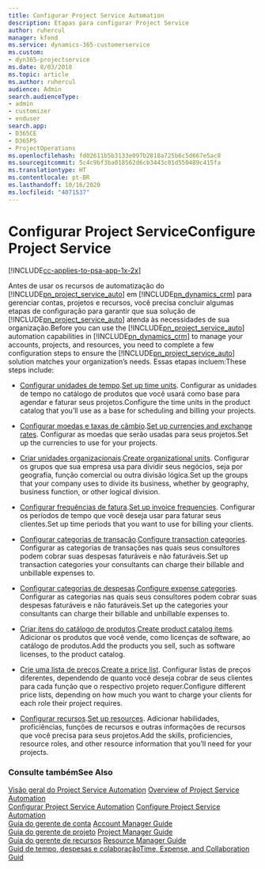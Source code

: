 ```yaml
---
title: Configurar Project Service Automation
description: Etapas para configurar Project Service
author: ruhercul
manager: kfend
ms.service: dynamics-365-customerservice
ms.custom:
- dyn365-projectservice
ms.date: 8/03/2018
ms.topic: article
ms.author: ruhercul
audience: Admin
search.audienceType:
- admin
- customizer
- enduser
search.app:
- D365CE
- D365PS
- ProjectOperations
ms.openlocfilehash: fd02611b5b3133e097b2818a725b6c5d667e5ac0
ms.sourcegitcommit: 5c4c9bf3ba018562d6cb3443c01d550489c415fa
ms.translationtype: HT
ms.contentlocale: pt-BR
ms.lasthandoff: 10/16/2020
ms.locfileid: "4071537"
---
```

# <a name="configure-project-service"></a><span data-ttu-id="0255c-103">Configurar Project Service</span><span class="sxs-lookup"><span data-stu-id="0255c-103">Configure Project Service</span></span>

[!INCLUDE[cc-applies-to-psa-app-1x-2x](../includes/cc-applies-to-psa-app-1x-2x.md)]

<span data-ttu-id="0255c-104">Antes de usar os recursos de automatização do [!INCLUDE[pn_project_service_auto](../includes/pn-project-service-auto.md)] em [!INCLUDE[pn_dynamics_crm](../includes/pn-dynamics-crm.md)] para gerenciar contas, projetos e recursos, você precisa concluir algumas etapas de configuração para garantir que sua solução de [!INCLUDE[pn_project_service_auto](../includes/pn-project-service-auto.md)] atenda às necessidades de sua organização.</span><span class="sxs-lookup"><span data-stu-id="0255c-104">Before you can use the [!INCLUDE[pn_project_service_auto](../includes/pn-project-service-auto.md)] automation capabilities in [!INCLUDE[pn_dynamics_crm](../includes/pn-dynamics-crm.md)] to manage your accounts, projects, and resources, you need to complete a few configuration steps to ensure the [!INCLUDE[pn_project_service_auto](../includes/pn-project-service-auto.md)] solution matches your organization’s needs.</span></span> <span data-ttu-id="0255c-105">Essas etapas incluem:</span><span class="sxs-lookup"><span data-stu-id="0255c-105">These steps include:</span></span>  
  
-   <span data-ttu-id="0255c-106">[Configurar unidades de tempo](../psa/set-up-time-units.md).</span><span class="sxs-lookup"><span data-stu-id="0255c-106">[Set up time units](../psa/set-up-time-units.md).</span></span> <span data-ttu-id="0255c-107">Configurar as unidades de tempo no catálogo de produtos que você usará como base para agendar e faturar seus projetos.</span><span class="sxs-lookup"><span data-stu-id="0255c-107">Configure the time units in the product catalog that you’ll use as a base for scheduling and billing your projects.</span></span>  
  
-   <span data-ttu-id="0255c-108">[Configurar moedas e taxas de câmbio](../psa/set-up-currencies-exchange-rates.md).</span><span class="sxs-lookup"><span data-stu-id="0255c-108">[Set up currencies and exchange rates](../psa/set-up-currencies-exchange-rates.md).</span></span> <span data-ttu-id="0255c-109">Configurar as moedas que serão usadas para seus projetos.</span><span class="sxs-lookup"><span data-stu-id="0255c-109">Set up the currencies to use for your projects.</span></span>  
  
-   <span data-ttu-id="0255c-110">[Criar unidades organizacionais](../psa/create-organizational-units.md).</span><span class="sxs-lookup"><span data-stu-id="0255c-110">[Create organizational units](../psa/create-organizational-units.md).</span></span> <span data-ttu-id="0255c-111">Configurar os grupos que sua empresa usa para dividir seus negócios, seja por geografia, função comercial ou outra divisão lógica.</span><span class="sxs-lookup"><span data-stu-id="0255c-111">Set up the groups that your company uses to divide its business, whether by geography, business function, or other logical division.</span></span>  
  
-   <span data-ttu-id="0255c-112">[Configurar frequências de fatura](../psa/set-up-invoice-frequencies.md).</span><span class="sxs-lookup"><span data-stu-id="0255c-112">[Set up invoice frequencies](../psa/set-up-invoice-frequencies.md).</span></span> <span data-ttu-id="0255c-113">Configurar os períodos de tempo que você deseja usar para faturar seus clientes.</span><span class="sxs-lookup"><span data-stu-id="0255c-113">Set up time periods that you want to use for billing your clients.</span></span>  
  
-   <span data-ttu-id="0255c-114">[Configurar categorias de transação](../psa/configure-transaction-categories.md).</span><span class="sxs-lookup"><span data-stu-id="0255c-114">[Configure transaction categories](../psa/configure-transaction-categories.md).</span></span> <span data-ttu-id="0255c-115">Configurar as categorias de transações nas quais seus consultores podem cobrar suas despesas faturáveis e não faturáveis.</span><span class="sxs-lookup"><span data-stu-id="0255c-115">Set up transaction categories your consultants can charge their billable and unbillable expenses to.</span></span>  
  
-   <span data-ttu-id="0255c-116">[Configurar categorias de despesas](../psa/configure-expense-categories.md).</span><span class="sxs-lookup"><span data-stu-id="0255c-116">[Configure expense categories](../psa/configure-expense-categories.md).</span></span> <span data-ttu-id="0255c-117">Configurar as categorias nas quais seus consultores podem cobrar suas despesas faturáveis e não faturáveis.</span><span class="sxs-lookup"><span data-stu-id="0255c-117">Set up the categories your consultants can charge their billable and unbillable expenses to.</span></span>  
  
-   <span data-ttu-id="0255c-118">[Criar itens do catálogo de produtos](../psa/create-product-catalog-items.md).</span><span class="sxs-lookup"><span data-stu-id="0255c-118">[Create product catalog items](../psa/create-product-catalog-items.md).</span></span> <span data-ttu-id="0255c-119">Adicionar os produtos que você vende, como licenças de software, ao catálogo de produtos.</span><span class="sxs-lookup"><span data-stu-id="0255c-119">Add the products you sell, such as software licenses, to the product catalog.</span></span>  
  
-   <span data-ttu-id="0255c-120">[Crie uma lista de preços](../psa/create-price-list.md).</span><span class="sxs-lookup"><span data-stu-id="0255c-120">[Create a price list](../psa/create-price-list.md).</span></span> <span data-ttu-id="0255c-121">Configurar listas de preços diferentes, dependendo de quanto você deseja cobrar de seus clientes para cada função que o respectivo projeto requer.</span><span class="sxs-lookup"><span data-stu-id="0255c-121">Configure different price lists, depending on how much you want to charge your clients for each role their project requires.</span></span>  
  
-   <span data-ttu-id="0255c-122">[Configurar recursos](../psa/set-up-resources.md).</span><span class="sxs-lookup"><span data-stu-id="0255c-122">[Set up resources](../psa/set-up-resources.md).</span></span> <span data-ttu-id="0255c-123">Adicionar habilidades, proficiências, funções de recursos e outras informações de recursos que você precisa para seus projetos.</span><span class="sxs-lookup"><span data-stu-id="0255c-123">Add the skills, proficiencies, resource roles, and other resource information that you’ll need for your projects.</span></span>  
  
### <a name="see-also"></a><span data-ttu-id="0255c-124">Consulte também</span><span class="sxs-lookup"><span data-stu-id="0255c-124">See Also</span></span>  
 <span data-ttu-id="0255c-125">[Visão geral do Project Service Automation](../psa/overview.md) </span><span class="sxs-lookup"><span data-stu-id="0255c-125">[Overview of Project Service Automation](../psa/overview.md) </span></span>  
 <span data-ttu-id="0255c-126">[Configurar Project Service Automation](../psa/configure.md) </span><span class="sxs-lookup"><span data-stu-id="0255c-126">[Configure Project Service Automation](../psa/configure.md) </span></span>  
 <span data-ttu-id="0255c-127">[Guia do gerente de conta](../psa/account-manager-guide.md) </span><span class="sxs-lookup"><span data-stu-id="0255c-127">[Account Manager Guide](../psa/account-manager-guide.md) </span></span>  
 <span data-ttu-id="0255c-128">[Guia do gerente de projeto](../psa/project-manager-guide.md) </span><span class="sxs-lookup"><span data-stu-id="0255c-128">[Project Manager Guide](../psa/project-manager-guide.md) </span></span>  
 <span data-ttu-id="0255c-129">[Guia do gerente de recursos](../psa/resource-manager-guide.md) </span><span class="sxs-lookup"><span data-stu-id="0255c-129">[Resource Manager Guide](../psa/resource-manager-guide.md) </span></span>  
 [<span data-ttu-id="0255c-130">Guid de tempo, despesas e colaboração</span><span class="sxs-lookup"><span data-stu-id="0255c-130">Time, Expense, and Collaboration Guid</span></span>](../psa/time-expense-collaboration-guide.md)
